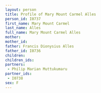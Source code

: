 ```yaml
---
layout: person
title: Profile of Mary Mount Carmel Alles
person_id: I0737
first_name: Mary Mount Carmel
last_name: Alles
full_name: Mary Mount Carmel Alles
mother: 
mother_id: 
father: Francis Dionysius Alles
father_id: I0736
children:
children_ids:
partners:
 - Philip Marian Muttukumaru
partner_ids:
 - I0738
sex: F
---
```


